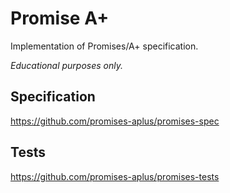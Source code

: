 # Promise A+

Implementation of Promises/A+ specification.

_Educational purposes only._

## Specification

https://github.com/promises-aplus/promises-spec

## Tests

https://github.com/promises-aplus/promises-tests
